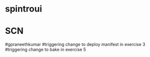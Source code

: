 # spintroui
# SCN
#gpraneethkumar
#triggering change to deploy manifest in exercise 3
#triggering change to bake in exercise 5
